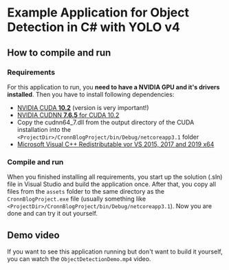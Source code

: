 ﻿# Example Application for Object Detection in C# with YOLO v4

## How to compile and run
### Requirements
For this application to run, you **need to have a NVIDIA GPU and it's drivers installed**. Then you have to install following dependencies: </br>
- [NVIDIA CUDA **10.2**](https://developer.nvidia.com/cuda-10.2-download-archive) (version is very important!)
- [NVIDIA CUDNN **7.6.5** for CUDA 10.2](https://developer.nvidia.com/rdp/cudnn-archive)
- Copy the cudnn64_7.dll from the output directory of the CUDA installation into the `<ProjectDir>/CronnBlogProject/bin/Debug/netcoreapp3.1` folder
- [Microsoft Visual C++ Redistributable vor VS 2015, 2017 and 2019 x64](https://github.com/AlturosDestinations/Alturos.Yolo/files/4744207/vcredist_x64.zip)
### Compile and run
When you finished installing all requirements, you start up the solution (.sln) file in Visual Studio and build the application once.
After that, you copy all files from the `assets` folder to the same directory as the `CronnBlogProject.exe` file (usually something like `<ProjectDir>/CronnBlogProject/bin/Debug/netcoreapp3.1`).
Now you are done and can try it out yourself.

## Demo video
If you want to see this application running but don't want to build it yourself, you can watch the `ObjectDetectionDemo.mp4` video.